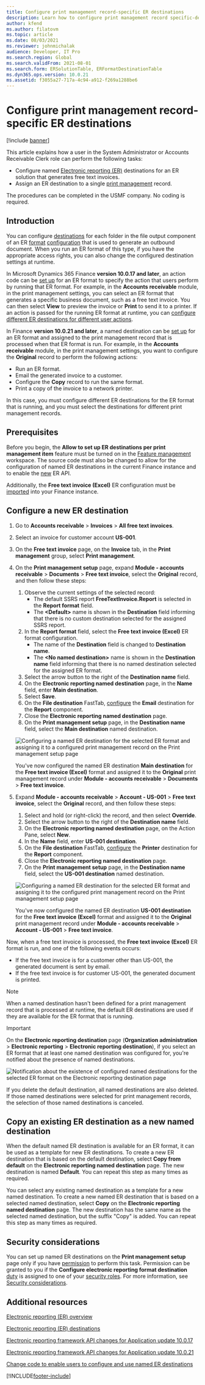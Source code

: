 ```yaml
---
title: Configure print management record-specific ER destinations
description: Learn how to configure print management record specific-destinations for an Electronic reporting (ER) format that is configured to generate outbound documents.
author: kfend
ms.author: filatovm
ms.topic: article
ms.date: 08/03/2021
ms.reviewer: johnmichalak
audience: Developer, IT Pro
ms.search.region: Global
ms.search.validFrom: 2021-08-01
ms.search.form: ERSolutionTable, ERFormatDestinationTable
ms.dyn365.ops.version: 10.0.21
ms.assetid: f3055a27-717a-4c94-a912-f269a1288be6
---
```


# Configure print management record-specific ER destinations

[!include [banner](../includes/banner.md)]

This article explains how a user in the System Administrator or Accounts Receivable Clerk role can perform the following tasks:

- Configure named [Electronic reporting (ER)](general-electronic-reporting.md) destinations for an ER solution that generates free text invoices.
- Assign an ER destination to a single [print management](document-reporting-services.md) record.

The procedures can be completed in the USMF company. No coding is required.

## Introduction

You can configure [destinations](electronic-reporting-destinations.md) for each folder in the file output component of an ER [format](general-electronic-reporting.md) [configuration](general-electronic-reporting.md#Configuration) that is used to generate an outbound document. When you run an ER format of this type, if you have the appropriate access rights, you can also change the configured destination settings at runtime.

In Microsoft Dynamics 365 Finance **version 10.0.17 and later**, an action code can be [set up](er-apis-app10-0-17.md) for an ER format to specify the action that users perform by running that ER format. For example, in the **Accounts receivable** module, in the print management settings, you can select an ER format that generates a specific business document, such as a free text invoice. You can then select **View** to preview the invoice or **Print** to send it to a printer. If an action is passed for the running ER format at runtime, you can [configure different ER destinations for different user actions](er-action-dependent-destinations.md).

In Finance **version 10.0.21 and later**, a named destination can be [set up](er-apis-app10-0-21.md) for an ER format and assigned to the print management record that is processed when that ER format is run. For example, in the **Accounts receivable** module, in the print management settings, you want to configure the **Original** record to perform the following actions:

- Run an ER format.
- Email the generated invoice to a customer.
- Configure the **Copy** record to run the same format.
- Print a copy of the invoice to a network printer.

In this case, you must configure different ER destinations for the ER format that is running, and you must select the destinations for different print management records.

## Prerequisites

Before you begin, the **Allow to set up ER destinations per print management item** feature must be turned on in the [Feature management](../../fin-ops/get-started/feature-management/feature-management-overview.md#the-feature-management-workspace) workspace. The source code must also be changed to allow for the configuration of named ER destinations in the current Finance instance and to enable the [new](er-apis-app10-0-21.md) ER API.

Additionally, the **Free text invoice (Excel)** ER configuration must be [imported](er-download-configurations-global-repo.md) into your Finance instance.

## Configure a new ER destination

1. Go to **Accounts receivable** \> **Invoices** \> **All free text invoices**.
2. Select an invoice for customer account **US-001**.
3. On the **Free text invoice** page, on the **Invoice** tab, in the **Print management** group, select **Print management**.
4. On the **Print management setup** page, expand **Module - accounts receivable** \> **Documents** \> **Free text invoice**, select the **Original** record, and then follow these steps:

    1.  Observe the current settings of the selected record:
        -   The default SSRS report **FreeTextInvoice.Report** is selected in the **Report format** field.
        -   The **\<Default\>** name is shown in the **Destination** field informing that there is no custom destination selected for the assigned SSRS report. 
    2.  In the **Report format** field, select the **Free text invoice (Excel)** ER format configuration.
        -   The name of the **Destination** field is changed to **Destination name**.
        -   The **\<No named destination\>** name is shown in the **Destination name** field informing that there is no named destination selected for the assigned ER format.
    3.  Select the arrow button to the right of the **Destination name** field.    
    4. On the **Electronic reporting named destination** page, in the **Name** field, enter **Main destination**.
    5. Select **Save**.
    6. On the **File destination** FastTab, [configure](er-destination-type-email.md) the **Email** destination for the **Report** component.
    7. Close the **Electronic reporting named destination** page.
    8. On the **Print management setup** page, in the **Destination name** field, select the **Main destination** named destination.

    ![Configuring a named ER destination for the selected ER format and assigning it to a configured print management record on the Print management setup page](./media/er-named-destinations-01.gif)

    You've now configured the named ER destination **Main destination** for the **Free text invoice (Excel)** format and assigned it to the **Original** print management record under **Module - accounts receivable** \> **Documents** \> **Free text invoice**.

5. Expand **Module - accounts receivable** \> **Account - US-001** \> **Free text invoice**, select the **Original** record, and then follow these steps:

    1. Select and hold (or right-click) the record, and then select **Override**.
    2. Select the arrow button to the right of the **Destination name** field.
    3. On the **Electronic reporting named destination** page, on the Action Pane, select **New**.
    4. In the **Name** field, enter **US-001 destination**.
    5. On the **File destination** FastTab, [configure](er-destination-type-print.md) the **Printer** destination for the **Report** component.
    6. Close the **Electronic reporting named destination** page.
    7. On the **Print management setup** page, in the **Destination name** field, select the **US-001 destination** named destination.

    ![Configuring a named ER destination for the selected ER format and assigning it to the configured print management record on the Print management setup page](./media/er-named-destinations-02.gif)

    You've now configured the named ER destination **US-001 destination** for the **Free text invoice (Excel)** format and assigned it to the **Original** print management record under **Module - accounts receivable** \> **Account - US-001** \> **Free text invoice**.

Now, when a free text invoice is processed, the **Free text invoice (Excel)** ER format is run, and one of the following events occurs:

- If the free text invoice is for a customer other than US-001, the generated document is sent by email.
- If the free text invoice is for customer US-001, the generated document is printed.

> [!NOTE]
> When a named destination hasn't been defined for a print management record that is processed at runtime, the default ER destinations are used if they are available for the ER format that is running.

> [!IMPORTANT]
> On the **Electronic reporting destination** page (**Organization administration** \> **Electronic reporting** \> **Electronic reporting destination**), if you select an ER format that at least one named destination was configured for, you're notified about the presence of named destinations.
>
> ![Notification about the existence of configured named destinations for the selected ER format on the Electronic reporting destination page](./media/er-named-destinations-03.png)
>
> If you delete the default destination, all named destinations are also deleted. If those named destinations were selected for print management records, the selection of those named destinations is canceled.

## Copy an existing ER destination as a new named destination

When the default named ER destination is available for an ER format, it can be used as a template for new ER destinations. To create a new ER destination that is based on the default destination, select **Copy from default** on the **Electronic reporting named destination** page. The new destination is named **Default**. You can repeat this step as many times as required.

You can select any existing named destination as a template for a new named destination. To create a new named ER destination that is based on a selected named destination, select **Copy** on the **Electronic reporting named destination** page. The new destination has the same name as the selected named destination, but the suffix "Copy" is added. You can repeat this step as many times as required.

## Security considerations

You can set up named ER destinations on the **Print management setup** page only if you have [permission](../sysadmin/role-based-security.md#permissions) to perform this task. Permission can be granted to you if the **Configure electronic reporting format destination** [duty](../sysadmin/role-based-security.md#duties) is assigned to one of your [security roles](../sysadmin/role-based-security.md#security-roles). For more information, see [Security considerations](electronic-reporting-destinations.md#security-considerations).

## Additional resources

[Electronic reporting (ER) overview](general-electronic-reporting.md)

[Electronic reporting (ER) destinations](electronic-reporting-destinations.md)

[Electronic reporting framework API changes for Application update 10.0.17](er-apis-app10-0-17.md)

[Electronic reporting framework API changes for Application update 10.0.21](er-apis-app10-0-21.md)

[Change code to enable users to configure and use named ER destinations](er-api-named-destinations.md)

[!INCLUDE[footer-include](../../../includes/footer-banner.md)]
